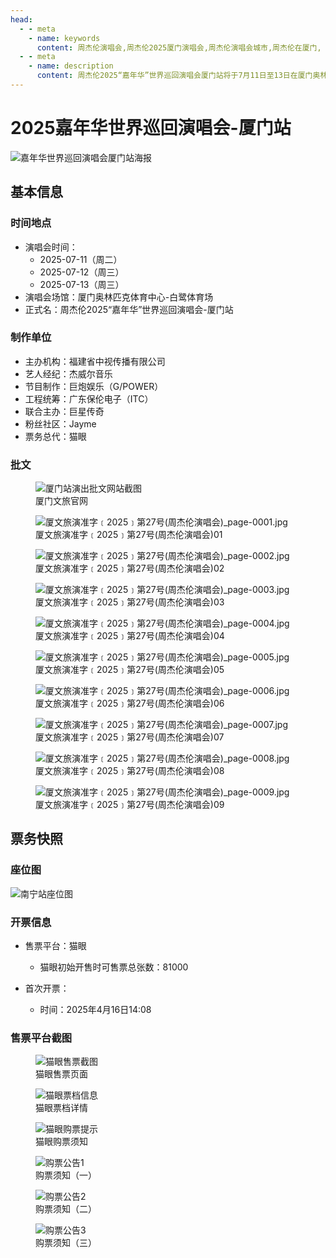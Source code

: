 ```yaml
---
head:
  - - meta
    - name: keywords
      content: 周杰伦演唱会,周杰伦2025厦门演唱会,周杰伦演唱会城市,周杰伦在厦门, 嘉年华演唱会厦门, 2025厦门演唱会, 厦门奥林匹克体育中心
  - - meta
    - name: description
      content: 周杰伦2025“嘉年华”世界巡回演唱会厦门站将于7月11日至13日在厦门奥林匹克体育中心-白鹭体育场举行。了解演出时间、票务信息、主办方详情及官方最新公告。
---
```


# 2025嘉年华世界巡回演唱会-厦门站

![嘉年华世界巡回演唱会厦门站海报](//public.jaychou.wiki/show/concert/2019carnival/2025xiamen/cover.jpg/yss+sy "2025嘉年华世界巡回演唱会-厦门站官方海报" )


## 基本信息

### 时间地点
- 演唱会时间：
    - 2025-07-11（周二）
    - 2025-07-12（周三）
    - 2025-07-13（周三）
- 演唱会场馆：厦门奥林匹克体育中心-白鹭体育场
- 正式名：周杰伦2025“嘉年华”世界巡回演唱会-厦门站

### 制作单位
- 主办机构：福建省中视传播有限公司 
- 艺人经纪：杰威尔音乐
- 节目制作：巨炮娱乐（G/POWER）
- 工程统筹：广东保伦电子（ITC）
- 联合主办：巨星传奇
- 粉丝社区：Jayme
- 票务总代：猫眼

### 批文
<div class="image-scroll-container">
  <div class="image-scroll-wrapper">
    <div class="image-scroll-content">
        <figure>
            <img src="//public.jaychou.wiki/show/concert/2019carnival/2025xiamen/XiaMen_approve.jpeg/yss+sy" alt="厦门站演出批文网站截图" />
            <figcaption>厦门文旅官网</figcaption>
        </figure>
        <figure>
            <img src="//public.jaychou.wiki/show/concert/2019carnival/2025xiamen/approve/厦文旅演准字﹝2025﹞第27号(周杰伦演唱会)_page-0001.jpg/yss+sy" alt="厦文旅演准字﹝2025﹞第27号(周杰伦演唱会)_page-0001.jpg" />
            <figcaption>厦文旅演准字﹝2025﹞第27号(周杰伦演唱会)01</figcaption>
        </figure>
        <figure>
            <img src="//public.jaychou.wiki/show/concert/2019carnival/2025xiamen/approve/厦文旅演准字﹝2025﹞第27号(周杰伦演唱会)_page-0002.jpg/yss+sy" alt="厦文旅演准字﹝2025﹞第27号(周杰伦演唱会)_page-0002.jpg" />
            <figcaption>厦文旅演准字﹝2025﹞第27号(周杰伦演唱会)02</figcaption>
        </figure>
        <figure>
            <img src="//public.jaychou.wiki/show/concert/2019carnival/2025xiamen/approve/厦文旅演准字﹝2025﹞第27号(周杰伦演唱会)_page-0003.jpg/yss+sy" alt="厦文旅演准字﹝2025﹞第27号(周杰伦演唱会)_page-0003.jpg" />
            <figcaption>厦文旅演准字﹝2025﹞第27号(周杰伦演唱会)03</figcaption>
        </figure>
        <figure>
            <img src="//public.jaychou.wiki/show/concert/2019carnival/2025xiamen/approve/厦文旅演准字﹝2025﹞第27号(周杰伦演唱会)_page-0004.jpg/yss+sy" alt="厦文旅演准字﹝2025﹞第27号(周杰伦演唱会)_page-0004.jpg" />
            <figcaption>厦文旅演准字﹝2025﹞第27号(周杰伦演唱会)04</figcaption>
        </figure>
        <figure>
            <img src="//public.jaychou.wiki/show/concert/2019carnival/2025xiamen/approve/厦文旅演准字﹝2025﹞第27号(周杰伦演唱会)_page-0005.jpg/yss+sy" alt="厦文旅演准字﹝2025﹞第27号(周杰伦演唱会)_page-0005.jpg" />
            <figcaption>厦文旅演准字﹝2025﹞第27号(周杰伦演唱会)05</figcaption>
        </figure>
        <figure>
            <img src="//public.jaychou.wiki/show/concert/2019carnival/2025xiamen/approve/厦文旅演准字﹝2025﹞第27号(周杰伦演唱会)_page-0006.jpg/yss+sy" alt="厦文旅演准字﹝2025﹞第27号(周杰伦演唱会)_page-0006.jpg" />
            <figcaption>厦文旅演准字﹝2025﹞第27号(周杰伦演唱会)06</figcaption>
        </figure>
        <figure>
            <img src="//public.jaychou.wiki/show/concert/2019carnival/2025xiamen/approve/厦文旅演准字﹝2025﹞第27号(周杰伦演唱会)_page-0007.jpg/yss+sy" alt="厦文旅演准字﹝2025﹞第27号(周杰伦演唱会)_page-0007.jpg" />
            <figcaption>厦文旅演准字﹝2025﹞第27号(周杰伦演唱会)07</figcaption>
        </figure>
        <figure>
            <img src="//public.jaychou.wiki/show/concert/2019carnival/2025xiamen/approve/厦文旅演准字﹝2025﹞第27号(周杰伦演唱会)_page-0008.jpg/yss+sy" alt="厦文旅演准字﹝2025﹞第27号(周杰伦演唱会)_page-0008.jpg" />
            <figcaption>厦文旅演准字﹝2025﹞第27号(周杰伦演唱会)08</figcaption>
        </figure>
        <figure>
            <img src="//public.jaychou.wiki/show/concert/2019carnival/2025xiamen/approve/厦文旅演准字﹝2025﹞第27号(周杰伦演唱会)_page-0009.jpg/yss+sy" alt="厦文旅演准字﹝2025﹞第27号(周杰伦演唱会)_page-0009.jpg" />
            <figcaption>厦文旅演准字﹝2025﹞第27号(周杰伦演唱会)09</figcaption>
        </figure>
    </div>
  </div>
</div>

## 票务快照
### 座位图
![南宁站座位图](https://public.jaychou.wiki/show/concert/2019carnival/2025xiamen/ZuoWei.jpg/yss+sy "广西体育中心体育场座位分布图")
### 开票信息
- 售票平台：猫眼
    - 猫眼初始开售时可售票总张数：81000

- 首次开票：
    - 时间：2025年4月16日14:08

### 售票平台截图
<div class="image-scroll-container">
  <div class="image-scroll-wrapper">
    <div class="image-scroll-content">
      <figure>
        <img src="//public.jaychou.wiki/show/concert/2019carnival/2025xiamen/myScreen.jpg/yss+sy" alt="猫眼售票截图" />
        <figcaption>猫眼售票页面</figcaption>
      </figure>
      <figure>
      </figure>
      <figure>
        <img src="//public.jaychou.wiki/show/concert/2019carnival/2025xiamen/MY_PiaoDang.jpg/yss+sy" alt="猫眼票档信息" />
        <figcaption>猫眼票档详情</figcaption>
      </figure>
      <figure>
        <img src="//public.jaychou.wiki/show/concert/2019carnival/2025xiamen/MYtips.jpg/yss+sy" alt="猫眼购票提示" />
        <figcaption>猫眼购票须知</figcaption>
      </figure>
      <figure>
        <img src="//public.jaychou.wiki/show/concert/2019carnival/2025xiamen/PA001.jpg/yss+sy" alt="购票公告1" />
        <figcaption>购票须知（一）</figcaption>
      </figure>
      <figure>
        <img src="//public.jaychou.wiki/show/concert/2019carnival/2025xiamen/PA002.jpg/yss+sy" alt="购票公告2" />
        <figcaption>购票须知（二）</figcaption>
      </figure>
      <figure>
        <img src="//public.jaychou.wiki/show/concert/2019carnival/2025xiamen/PA003.jpg/yss+sy" alt="购票公告3" />
        <figcaption>购票须知（三）</figcaption>
      </figure>
    </div>
  </div>
</div>